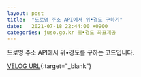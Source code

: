 ```yaml
---
layout: post
title:  "도로명 주소 API에서 위•경도 구하기"
date:   2021-07-18 22:44:00 +0900
categories: juso.go.kr 위•경도 좌표제공
---
```


도로명 주소 API에서 위•경도를 구하는 코드입니다.

[VELOG URL](https://velog.io/@park0219/%EB%8F%84%EB%A1%9C%EB%AA%85-%EC%A3%BC%EC%86%8C-API%EC%97%90%EC%84%9C-%EC%9C%84%EA%B2%BD%EB%8F%84-%EA%B5%AC%ED%95%98%EA%B8%B0){:target="_blank"}
